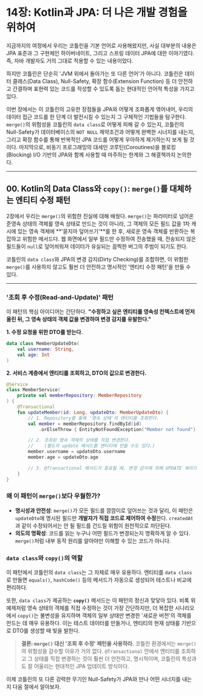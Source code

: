 # 14장: Kotlin과 JPA: 더 나은 개발 경험을 위하여

지금까지의 여정에서 우리는 코틀린을 기본 언어로 사용해왔지만, 사실 대부분의 내용은 JPA 표준과 그 구현체인 하이버네이트, 그리고 스프링 데이터 JPA에 대한 이야기였다. 즉, 자바 개발자도 거의 그대로 적용할 수 있는 내용이었다.

하지만 코틀린은 단순히 'JVM 위에서 돌아가는 또 다른 언어'가 아니다. 코틀린은 데이터 클래스(Data Class), Null-Safety, 확장 함수(Extension Function) 등 더 안전하고 간결하며 표현력 있는 코드를 작성할 수 있도록 돕는 현대적인 언어적 특성을 가지고 있다.

이번 장에서는 이 코틀린의 고유한 장점들을 JPA와 어떻게 조화롭게 엮어내어, 우리의 데이터 접근 코드를 한 단계 더 발전시킬 수 있는지 그 구체적인 기법들을 탐구한다. `merge()`의 위험성을 코틀린의 `data class`로 어떻게 피해 갈 수 있는지, 코틀린의 Null-Safety가 데이터베이스의 `NOT NULL` 제약조건과 어떻게 완벽한 시너지를 내는지, 그리고 확장 함수를 통해 반복적인 JPA 코드를 어떻게 우아하게 제거하는지 보게 될 것이다. 마지막으로, 비동기 프로그래밍의 대세인 코루틴(Coroutines)을 블로킹(Blocking) I/O 기반의 JPA와 함께 사용할 때 마주하는 한계와 그 해결책까지 논의한다.

-----

## 00\. Kotlin의 Data Class와 `copy()`: `merge()`를 대체하는 엔티티 수정 패턴

2장에서 우리는 `merge()`의 위험한 진실에 대해 배웠다. `merge()`는 파라미터로 넘어온 준영속 상태의 객체를 영속 상태로 만드는 것이 아니라, 그 객체의 모든 필드 값을 1차 캐시에 있는 영속 객체에 \*\*'묻지마 덮어쓰기'\*\*를 한 후, 새로운 영속 객체를 반환하는 복잡하고 위험한 메서드다. 웹 화면에서 일부 필드만 수정하여 전송했을 때, 전송되지 않은 필드들이 `null`로 덮어씌워져 데이터가 유실되는 끔찍한 버그의 주범이 되기도 한다.

코틀린의 `data class`와 JPA의 변경 감지(Dirty Checking)를 조합하면, 이 위험한 `merge()`를 사용하지 않고도 훨씬 더 안전하고 명시적인 '엔티티 수정 패턴'을 만들 수 있다.

-----

### **'조회 후 수정(Read-and-Update)' 패턴**

이 패턴의 핵심 아이디어는 간단하다. **"수정하고 싶은 엔티티를 영속성 컨텍스트에 먼저 올린 뒤, 그 영속 상태의 객체 값을 변경하여 변경 감지를 유발한다."**

**1. 수정 요청을 위한 DTO를 받는다.**

```kotlin
data class MemberUpdateDto(
    val username: String,
    val age: Int
)
```

**2. 서비스 계층에서 엔티티를 조회하고, DTO의 값으로 변경한다.**

```kotlin
@Service
class MemberService(
    private val memberRepository: MemberRepository
) {
    @Transactional
    fun updateMember(id: Long, updateDto: MemberUpdateDto) {
        // 1. Repository를 통해 '영속 상태'의 엔티티를 조회한다.
        val member = memberRepository.findById(id)
            .orElseThrow { EntityNotFoundException("Member not found") }

        // 2. 조회된 영속 객체의 상태를 직접 변경한다.
        //    (별도의 update 메서드를 엔티티에 만들 수도 있다.)
        member.username = updateDto.username
        member.age = updateDto.age

        // 3. @Transactional 메서드가 종료될 때, 변경 감지에 의해 UPDATE 쿼리가 자동으로 실행된다.
    }
}
```

### **왜 이 패턴이 `merge()`보다 우월한가?**

  * **명시성과 안전성**: `merge()`가 모든 필드를 깜깜이로 덮어쓰는 것과 달리, 이 패턴은 `updateDto`에 명시된 필드만 **개발자가 직접 코드로 제어하여 수정**한다. `createdAt`과 같이 수정되어서는 안 될 필드를 건드릴 위험이 원천적으로 차단된다.
  * **의도의 명확성**: 코드를 읽는 누구나 어떤 필드가 변경되는지 명확하게 알 수 있다. `merge()`처럼 내부 동작 원리를 알아야만 이해할 수 있는 코드가 아니다.

### **`data class`와 `copy()`의 역할**

이 패턴에서 코틀린의 `data class`는 그 자체로 매우 유용하다. 엔티티를 `data class`로 만들면 `equals()`, `hashCode()` 등의 메서드가 자동으로 생성되어 테스트나 비교에 편리하다.

또한, `data class`가 제공하는 **`copy()`** 메서드는 이 패턴의 정신과 맞닿아 있다. 비록 위 예제처럼 영속 상태의 객체를 직접 수정하는 것이 가장 간단하지만, 더 복잡한 시나리오에서 `copy()`는 불변성을 유지하며 객체의 일부 상태만 변경한 '새로운 버전'의 객체를 만드는 데 매우 유용하다. 이는 테스트 데이터를 만들거나, 엔티티의 현재 상태를 기반으로 DTO를 생성할 때 빛을 발한다.

> **결론: `merge()` 대신 '조회 후 수정' 패턴을 사용하라.**
> 코틀린 환경에서는 `merge()`의 위험성을 감수할 이유가 거의 없다. `@Transactional` 안에서 엔티티를 조회하고 그 상태를 직접 변경하는 것이 훨씬 더 안전하고, 명시적이며, 코틀린의 특성과도 잘 어울리는 현대적인 JPA 업데이트 방식이다.

이제 코틀린의 또 다른 강력한 무기인 Null-Safety가 JPA와 만나 어떤 시너지를 내는지 다음 절에서 알아보자.